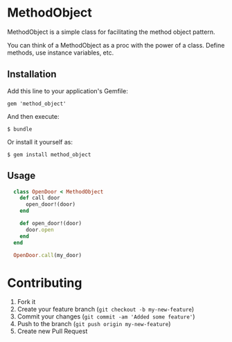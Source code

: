 # MethodObject

MethodObject is a simple class for facilitating the method object pattern.

You can think of a MethodObject as a proc with the power of a class. Define methods, use instance variables, etc.

## Installation

Add this line to your application's Gemfile:

    gem 'method_object'

And then execute:

    $ bundle

Or install it yourself as:

    $ gem install method_object

## Usage

```ruby
  class OpenDoor < MethodObject
    def call door
      open_door!(door)
    end

    def open_door!(door)
      door.open
    end
  end

  OpenDoor.call(my_door)
```

# Contributing

1. Fork it
2. Create your feature branch (`git checkout -b my-new-feature`)
3. Commit your changes (`git commit -am 'Added some feature'`)
4. Push to the branch (`git push origin my-new-feature`)
5. Create new Pull Request
